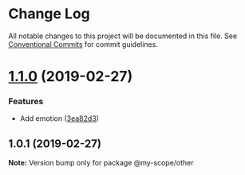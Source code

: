 # Change Log

All notable changes to this project will be documented in this file.
See [Conventional Commits](https://conventionalcommits.org) for commit guidelines.

# [1.1.0](https://github.com/CptLemming/version-playground/compare/@my-scope/other@1.0.1...@my-scope/other@1.1.0) (2019-02-27)


### Features

* Add emotion ([3ea82d3](https://github.com/CptLemming/version-playground/commit/3ea82d3))





## 1.0.1 (2019-02-27)

**Note:** Version bump only for package @my-scope/other
